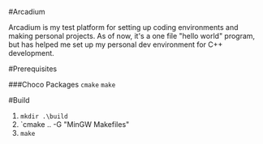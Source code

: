 #Arcadium

Arcadium is my test platform for setting up coding environments and making personal projects.
As of now, it's a one file "hello world" program, but has helped me set up my personal dev environment for C++ development.

#Prerequisites

###Choco Packages
`cmake`
`make`

#Build
1. `mkdir .\build`
1. `cmake .. -G "MinGW Makefiles"
1. `make`
